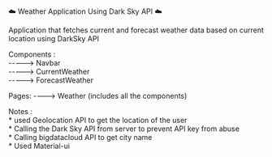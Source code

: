 ☁️ Weather Application Using Dark Sky API ☁️ 

 Application that fetches current and forecast weather data based on current location using DarkSky API  
 
 Components :<br /> -----> Navbar  
              -----> CurrentWeather  
              -----> ForecastWeather  
              
Pages: ----> Weather (includes all the components)  

Notes :   
         * used Geolocation API to get the location of the user  
         * Calling the Dark Sky API from server to prevent API key from abuse  
         * Calling bigdatacloud API to get city name  
         * Used Material-ui   
